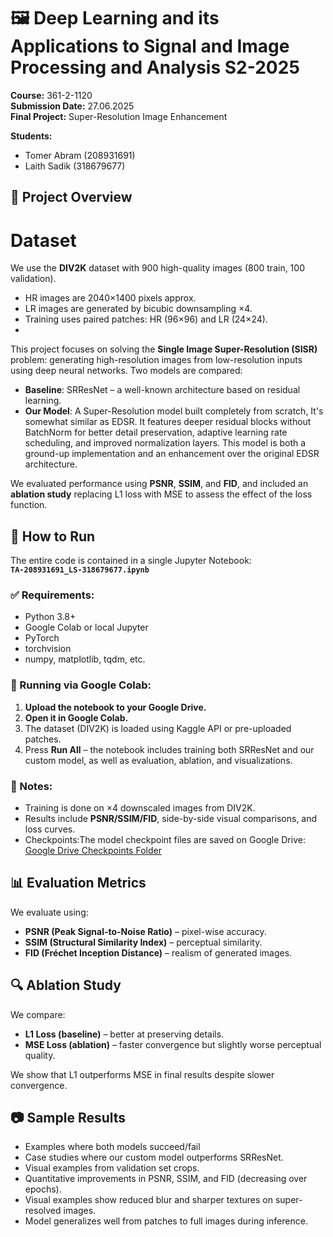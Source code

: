 # 🖼️ Deep Learning and its Applications to Signal and Image Processing and Analysis S2-2025  
**Course:** 361-2-1120  
**Submission Date:** 27.06.2025  
**Final Project:** Super-Resolution Image Enhancement  

**Students:**  
- Tomer Abram (208931691)  
- Laith Sadik (318679677)  

## 📌 Project Overview

# Dataset
We use the **DIV2K** dataset with 900 high-quality images (800 train, 100 validation).  
- HR images are 2040×1400 pixels approx.  
- LR images are generated by bicubic downsampling ×4.  
- Training uses paired patches: HR (96×96) and LR (24×24).
- 
This project focuses on solving the **Single Image Super-Resolution (SISR)** problem: generating high-resolution images from low-resolution inputs using deep neural networks. Two models are compared:
- **Baseline**: SRResNet – a well-known architecture based on residual learning.
- **Our Model**: A Super-Resolution model built completely from scratch, It's somewhat similar as EDSR. It features deeper residual blocks without BatchNorm for better detail preservation, adaptive learning rate scheduling, and improved normalization layers. This model is both a ground-up implementation and an enhancement over the original EDSR architecture.


We evaluated performance using **PSNR**, **SSIM**, and **FID**, and included an **ablation study** replacing L1 loss with MSE to assess the effect of the loss function.


## 🚀 How to Run
The entire code is contained in a single Jupyter Notebook:  
**`TA-208931691_LS-318679677.ipynb`**

### ✅ Requirements:
- Python 3.8+
- Google Colab or local Jupyter
- PyTorch
- torchvision
- numpy, matplotlib, tqdm, etc.

### 📂 Running via Google Colab:
1. **Upload the notebook to your Google Drive.**
2. **Open it in Google Colab.**
3. The dataset (DIV2K) is loaded using Kaggle API or pre-uploaded patches.
4. Press **Run All** – the notebook includes training both SRResNet and our custom model, as well as evaluation, ablation, and visualizations.

### 📌 Notes:
- Training is done on ×4 downscaled images from DIV2K.
- Results include **PSNR/SSIM/FID**, side-by-side visual comparisons, and loss curves.
- Checkpoints:The model checkpoint files are saved on Google Drive:  
[Google Drive Checkpoints Folder](https://drive.google.com/drive/folders/1qV4DR6QplNjXVDiWd5TEd2OnCCW9H9gG?usp=sharing)

## 📊 Evaluation Metrics
We evaluate using:
- **PSNR (Peak Signal-to-Noise Ratio)** – pixel-wise accuracy.
- **SSIM (Structural Similarity Index)** – perceptual similarity.
- **FID (Fréchet Inception Distance)** – realism of generated images.

## 🔍 Ablation Study
We compare:
- **L1 Loss (baseline)** – better at preserving details.  
- **MSE Loss (ablation)** – faster convergence but slightly worse perceptual quality.  

We show that L1 outperforms MSE in final results despite slower convergence.

## 📷 Sample Results
- Examples where both models succeed/fail
- Case studies where our custom model outperforms SRResNet.
- Visual examples from validation set crops.
- Quantitative improvements in PSNR, SSIM, and FID (decreasing over epochs).
- Visual examples show reduced blur and sharper textures on super-resolved images.
- Model generalizes well from patches to full images during inference.
